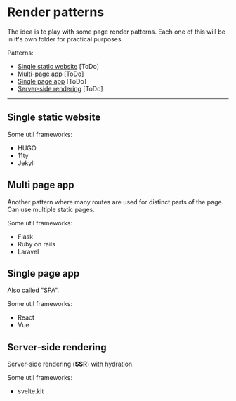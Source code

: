 # Render patterns

The idea is to play with some page render patterns. Each one of this will be in it's own folder for practical purposes.

Patterns:

- [Single static website](#single-static-website) [ToDo]
- [Multi-page app](#multi-page-app) [ToDo]
- [Single page app](#single-page-app) [ToDo]
- [Server-side rendering](#server-side-rendering) [ToDo]

---

## Single static website

Some util frameworks:

- HUGO
- 11ty
- Jekyll



## Multi page app

Another pattern where many routes are used for distinct parts of the page. Can use multiple static pages.

Some util frameworks:

- Flask
- Ruby on rails
- Laravel



## Single page app

Also called "SPA".

Some util frameworks:

- React
- Vue



## Server-side rendering

Server-side rendering (**SSR**) with hydration.

Some util frameworks:

- svelte.kit



